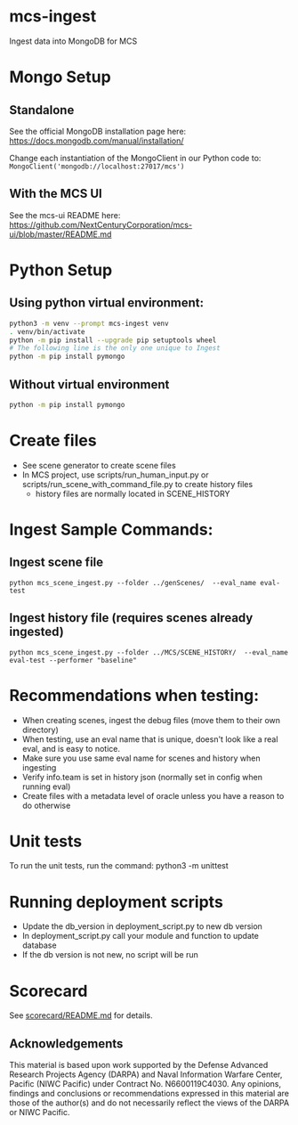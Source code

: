 # mcs-ingest

Ingest data into MongoDB for MCS

# Mongo Setup

## Standalone

See the official MongoDB installation page here: https://docs.mongodb.com/manual/installation/

Change each instantiation of the MongoClient in our Python code to: `MongoClient('mongodb://localhost:27017/mcs')`

## With the MCS UI

See the mcs-ui README here: https://github.com/NextCenturyCorporation/mcs-ui/blob/master/README.md

# Python Setup

## Using python virtual environment:

```bash
python3 -m venv --prompt mcs-ingest venv
. venv/bin/activate
python -m pip install --upgrade pip setuptools wheel
# The following line is the only one unique to Ingest
python -m pip install pymongo
```

## Without virtual environment

```bash
python -m pip install pymongo
```

# Create files

* See scene generator to create scene files
* In MCS project, use scripts/run_human_input.py or scripts/run_scene_with_command_file.py to create history files
  * history files are normally located in SCENE_HISTORY

# Ingest Sample Commands:

## Ingest scene file
```
python mcs_scene_ingest.py --folder ../genScenes/  --eval_name eval-test
```

## Ingest history file (requires scenes already ingested)

```
python mcs_scene_ingest.py --folder ../MCS/SCENE_HISTORY/  --eval_name eval-test --performer "baseline"
```

# Recommendations when testing:

* When creating scenes, ingest the debug files (move them to their own directory)
* When testing, use an eval name that is unique, doesn't look like a real eval, and is easy to notice.
* Make sure you use same eval name for scenes and history when ingesting
* Verify info.team is set in history json (normally set in config when running eval)
* Create files with a metadata level of oracle unless you have a reason to do otherwise

# Unit tests
To run the unit tests, run the command:  python3 -m unittest


# Running deployment scripts
* Update the db_version in deployment_script.py to new db version
* In deployment_script.py call your module and function to update database
* If the db version is not new, no script will be run

# Scorecard

See [scorecard/README.md](./scorecard/README.md) for details.


## Acknowledgements

This material is based upon work supported by the Defense Advanced Research Projects Agency (DARPA) and Naval Information Warfare Center, Pacific (NIWC Pacific) under Contract No. N6600119C4030. Any opinions, findings and conclusions or recommendations expressed in this material are those of the author(s) and do not necessarily reflect the views of the DARPA or NIWC Pacific.
